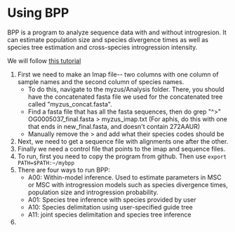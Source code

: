 # Using BPP

BPP is a program to analyze sequence data with and without introgresion. It can estimate population size and species divergence times as well as species tree estimation and cross-species introgression intensity.

We will follow [this tutorial](https://github.com/bpp/bpp-tutorial/wiki)

1) First we need to make an Imap file-- two columns with one column of sample names and the second column of species names.
    * To do this, navigate to the myzus/Analysis folder. There, you should have the concatenated fasta file we used for the concatenated tree called "myzus_concat.fasta".
    * Find a fasta file that has all the fasta sequences, then do grep "^>" OG0005037_final.fasta > myzus_imap.txt (For aphis, do this with one that ends in new_final.fasta, and doesn't contain 272AAUR)
    * Manually remove the > and add what their species codes should be
3) Next, we need to get a sequence file with alignments one after the other.
4) Finally we need a control file that points to the imap and sequence files.
5) To run, first you need to copy the program from github. Then use `export PATH=$PATH:~/mybpp`
6) There are four ways to run BPP:
    * A00: Within-model inference. Used to estimate parameters in MSC or MSC with introgression models such as species divergence times, population size and introgression probability.
    * A01: Species tree inference with species provided by user
    * A10: Species delimitation using user-specified guide tree
    * A11: joint species delimitation and species tree inference
7) 
